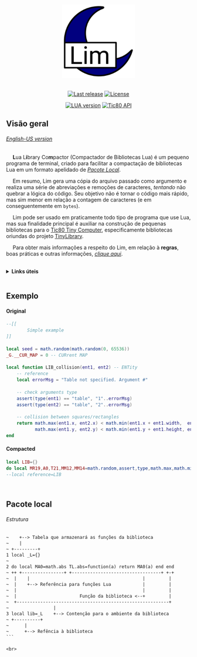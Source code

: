 <div align="center">
    <img src="https://github.com/duckafire/LIM/blob/main/lim-icon.png" width="200"/>
</div>

<br>

<div align="center">
    <p>
   		<a href=""><img alt="Last release" src="https://img.shields.io/badge/Last%20release-v0.1.0-%2325a319"/></a>
    	<a href=""><img alt="License" src="https://img.shields.io/badge/License-MIT-%23a61f82"/></a>
    </p>
    <p>
    	<a href=""><img alt="LUA version" src="https://img.shields.io/badge/LUA%20version-5.4-%236d1993"/></a>
    	<a href=""><img alt="Tic80 API" src="https://img.shields.io/badge/Tic80%20API-1.0.2164-blue"/></a>
	</p>
</div>

## Visão geral
###### [English-US version](https://github.com/duckafire/LIM/blob/main/README.md)
&emsp; **L**ua L**i**brary Co**m**pactor (Compactador de Bibliotecas Lua) é um pequeno programa de terminal, criado para facilitar a compactação de bibliotecas Lua em um formato apelidado de [*Pacote Local*](#pacote-local). <br>

&emsp; Em resumo, Lim gera uma cópia do arquivo passado como argumento e realiza uma série de abreviações e remoções de caracteres, *tentando* não quebrar a lógica do código. Seu objetivo não é tornar o código mais rápido, mas sim menor em relação a contagem de caracteres (e em conseguentemente em `bytes`). <br>

&emsp; Lim pode ser usado em praticamente todo tipo de programa que use Lua, mas sua finalidade principal é auxiliar na construção de pequenas bibliotecas para o [Tic80 Tiny Computer](https://tic80.com "Site oficial"), especificamente bibliotecas oriundas do projeto [TinyLibrary](https;//github.com/duckafire/TinyLibrary "Repositório"). <br>

&emsp; Para obter mais informações a respeito do Lim, em relação à **regras**, boas práticas e outras informações, [*clique aqui*](https://github.com/duckafire/LIM/tree/main/info/pt-br/README-info.ptbr.md "Documentação oficial do LIM"). <br> <br>

<details><summary><b>Links úteis</b></summary>
	<ul>
		<details><summary>LUA</summary>
			<ul>
				<p><a href="https://lua.org"><li> Site</li></a></p>
				<p><a href="https://github.com/lua/lua"><li>GitHub</li></a></p>
			</ul>
		</details>
		<details><summary>Tic80</summary>
			<ul>
				<p><a href="https://github.com/nesbox/tic-80/wiki/api)"><li>API</li></a></p>
				<p><a href="https://tic80.com"><li>Site</li></a></p>
				<p><a href="https://github.com/nesbox/TIC-80"><li>GitHub</li></a></p>
			</ul>
		</details>
	</ul>
</details>

<br>

## Exemplo

#### Original

``` lua
--[[
		Simple example
]]

local seed = math.random(math.random(0, 65536))
_G.__CUR_MAP = 0 -- CURrent MAP

local function LIB_collision(ent1, ent2) -- ENTity
	-- reference
	local errorMsg = "Table not specified. Argument #"

	-- check arguments type
	assert(type(ent1) == "table", "1"..errorMsg)
	assert(type(ent2) == "table", "2"..errorMsg)

	-- collision between squares/rectangles
	return math.max(ent1.x, ent2.x) < math.min(ent1.x + ent1.width,  ent2.x + ent2.width ) &&
		   math.max(ent1.y, ent2.y) < math.min(ent1.y + ent1.height, ent2.y + ent2.height)
end
```

#### Compacted

``` lua
local LIB={}
do local MR19,A0,T21,MM12,MM14=math.random,assert,type,math.max,math.min local seed=MR19(MR19(0,65536))__CUR_MAP=0 LIB.collision=function(a,b)local c="Table not specified. Argument #" A0(T21(a)=="table","1"..c)A0(T21(b)=="table","2"..c)return MM12(a.x,b.x)<MM14(a.x+a.width,b.x+b.width)&&MM12(a.y,b.y)<MM14(a.y+a.height,b.y+b.height)end end
--local reference=LIB
```

<br>

## Pacote local
###### Estrutura

````
~    +--> Tabela que armazenará as funções da biblioteca
~    |
~ +---------+
1 local _L={}
~
2 do local MA0=math.abs TL.abs=function(a) return MA0(a) end end
~ ++ +----------------+ +----------------------------------+ +-+
~  |    |                                           |         |
~  |    +--> Referência para funções Lua            |         |
~  |                                                |         |
~  |                        Função da biblioteca <--+         |
~  +----------------------------------------------------------+
~                 |
3 local lib=_L    +--> Contenção para o ambiente da biblioteca
~ +----------+
~      |
~      +--> Refência à biblioteca
```

<br>
